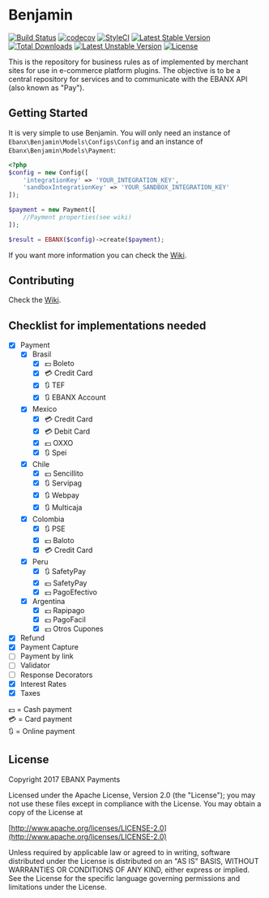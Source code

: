 # Benjamin
[![Build Status](https://travis-ci.org/ebanx/benjamin.svg?branch=master)](https://travis-ci.org/ebanx/benjamin)
[![codecov](https://codecov.io/gh/ebanx/benjamin/branch/master/graph/badge.svg)](https://codecov.io/gh/ebanx/benjamin)
[![StyleCI](https://styleci.io/repos/89406660/shield?branch=master)](https://styleci.io/repos/89406660)
[![Latest Stable Version](https://poser.pugx.org/ebanx/benjamin/v/stable?format=flat-square)](https://packagist.org/packages/ebanx/benjamin)
[![Total Downloads](https://poser.pugx.org/ebanx/benjamin/downloads?format=flat-square)](https://packagist.org/packages/ebanx/benjamin)
[![Latest Unstable Version](https://poser.pugx.org/ebanx/benjamin/v/unstable?format=flat-square)](https://packagist.org/packages/ebanx/benjamin)
[![License](https://poser.pugx.org/ebanx/benjamin/license?format=flat-square)](https://packagist.org/packages/ebanx/benjamin)


This is the repository for business rules as of implemented by merchant sites for use in e-commerce platform plugins.
The objective is to be a central repository for services and to communicate with the EBANX API (also known as "Pay").

## Getting Started

It is very simple to use Benjamin. You will only need an instance of `Ebanx\Benjamin\Models\Configs\Config` and an instance of `Ebanx\Benjamin\Models\Payment`:

```php
<?php
$config = new Config([
    'integrationKey' => 'YOUR_INTEGRATION_KEY',
    'sandboxIntegrationKey' => 'YOUR_SANDBOX_INTEGRATION_KEY'
]);

$payment = new Payment([
    //Payment properties(see wiki)
]);

$result = EBANX($config)->create($payment);
```

If you want more information you can check the [Wiki](https://github.com/ebanx/benjamin/wiki/Using-Benjamin).

## Contributing

Check the [Wiki](https://github.com/ebanx/benjamin/wiki/Contributing).

## Checklist for implementations needed

- [X] Payment
	- [X] Brasil
		- [X] :dollar: Boleto
		- [X] :credit_card: Credit Card
		- [X] :arrows_clockwise: TEF
		- [X] :arrows_clockwise: EBANX Account
	- [X] Mexico
		- [X] :credit_card: Credit Card
		- [X] :credit_card: Debit Card
		- [X] :dollar: OXXO
		- [X] :arrows_clockwise: Spei
	- [X] Chile
		- [X] :dollar: Sencillito
		- [X] :arrows_clockwise: Servipag
		- [X] :arrows_clockwise: Webpay
		- [X] :arrows_clockwise: Multicaja
	- [X] Colombia
		- [X] :arrows_clockwise: PSE
		- [X] :dollar: Baloto
		- [X] :credit_card: Credit Card
	- [X] Peru
		- [X] :arrows_clockwise: SafetyPay
		- [X] :dollar: SafetyPay
		- [X] :dollar: PagoEfectivo
	- [X] Argentina
		- [X] :dollar: Rapipago
		- [X] :dollar: PagoFacil
		- [X] :dollar: Otros Cupones
- [X] Refund
- [X] Payment Capture
- [ ] Payment by link
- [ ] Validator
- [ ] Response Decorators
- [X] Interest Rates
- [X] Taxes

:dollar: = Cash payment  
:credit_card: = Card payment  
:arrows_clockwise: = Online payment  

## License

Copyright 2017 EBANX Payments

Licensed under the Apache License, Version 2.0 (the "License");
you may not use these files except in compliance with the License.
You may obtain a copy of the License at

   [http://www.apache.org/licenses/LICENSE-2.0](http://www.apache.org/licenses/LICENSE-2.0)

Unless required by applicable law or agreed to in writing, software
distributed under the License is distributed on an "AS IS" BASIS,
WITHOUT WARRANTIES OR CONDITIONS OF ANY KIND, either express or implied.
See the License for the specific language governing permissions and
limitations under the License.
